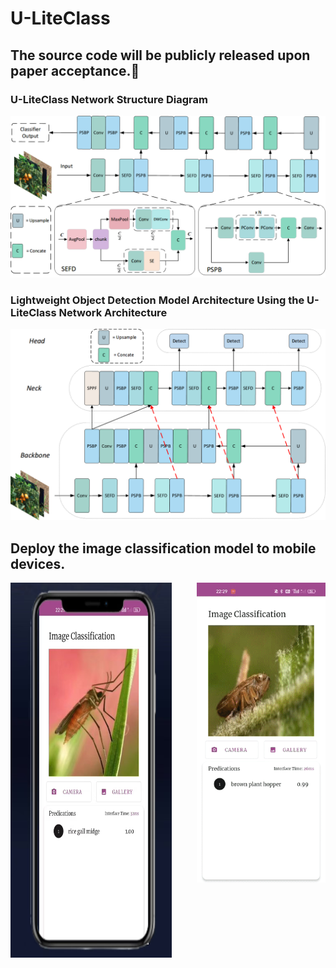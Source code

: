 # U-LiteClass
## The source code will be publicly released upon paper acceptance.🤝
### U-LiteClass Network Structure Diagram
![image](https://github.com/weldingCode/U-LiteClass/blob/main/U-LiteClass.png)

### Lightweight Object Detection Model Architecture Using the U-LiteClass Network Architecture
![image](https://github.com/weldingCode/U-LiteClass/blob/main/U-LiteClass-Detection.png)

## Deploy the image classification model to mobile devices.

<div style="display: flex; justify-content: center; gap: 40px;"> <!-- 调整 gap 值控制间隔大小 -->
  <div>
    <img src="https://github.com/weldingCode/U-LiteClass/blob/main/classification.png" width="300" height="600" />
  </div>
  <div>
    <img width="240" height="480" alt="demo" src="https://github.com/weldingCode/U-LiteClass/blob/main/video.gif" />
  </div>
</div>
